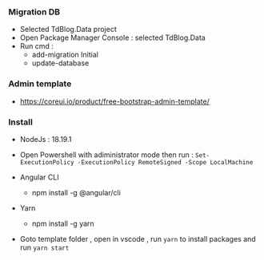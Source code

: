 ### Migration DB 
- Selected TdBlog.Data project 
- Open Package Manager Console : selected TdBlog.Data
- Run cmd :
	-  add-migration Initial
	-  update-database
### Admin template 
- https://coreui.io/product/free-bootstrap-admin-template/

### Install 
- NodeJs : 18.19.1
- Open Powershell with adiministrator mode then run : `Set-ExecutionPolicy -ExecutionPolicy RemoteSigned -Scope LocalMachine`
- Angular CLI
	- npm install -g @angular/cli
- Yarn
	- npm install -g yarn

- Goto template folder , open in vscode , run `yarn` to install packages and run `yarn start`